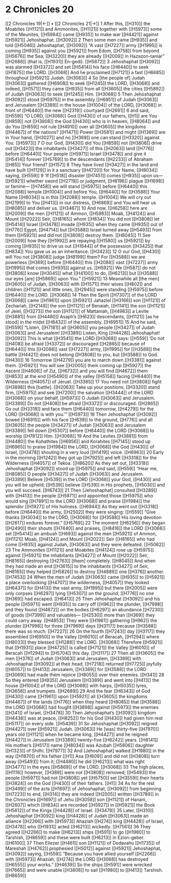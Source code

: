 # 2 Chronicles 20
[[2 Chronicles 19|←]] • [[2 Chronicles 21|→]]
1 After this, [[H310]] the Moabites [[H1121]] and Ammonites, [[H1121]] together with [[H5973]] some of the Meunites, [[H5984]] came [[H935]] to make war [[H4421]] against [[H5921]] Jehoshaphat. [[H3092]] 
2 Then some men came [[H935]] and told [[H5046]] Jehoshaphat, [[H3092]] “A vast [[H7227]] army [[H1995]] is coming [[H935]] against you [[H5921]] from Edom, [[H758]] from beyond [[H5676]] the Sea; [[H3220]] they are already [[H2009]] in Hazazon-tamar” [[H2688]] (that is, [[H1931]] En-gedi). [[H5872]] 
3 Jehoshaphat [[H3092]] was alarmed [[H3372]] and set [[H5414]] his face [[H6440]] to seek [[H1875]] the LORD. [[H3068]] And he proclaimed [[H7121]] a fast [[H6685]] throughout [[H5921]] Judah. [[H3063]] 
4 So [the people of] Judah [[H3063]] gathered [[H6908]] to seek [[H1245]] the LORD, [[H3068]] and indeed, [[H1571]] they came [[H935]] from all [[H3605]] the cities [[H5892]] of Judah [[H3063]] to seek [[H1245]] Him. [[H3068]] 
5 Then Jehoshaphat [[H3092]] stood [[H5975]] in the assembly [[H6951]] of Judah [[H3063]] and Jerusalem [[H3389]] in the house [[H1004]] of the LORD, [[H3068]] in front of [[H6440]] the new [[H2319]] courtyard [[H2691]] 
6 and said, [[H559]] “O LORD, [[H3068]] God [[H430]] of our fathers, [[H1]] are You [[H859]] not [[H3808]] the God [[H430]] who is in heaven, [[H8064]] and do You [[H859]] not rule [[H4910]] over all [[H3605]] the kingdoms [[H4467]] of the nations? [[H1471]] Power [[H3581]] and might [[H1369]] are in Your hand, [[H3027]] and no [[H369]] one can stand [[H3320]] against You. [[H5973]] 
7 O our God, [[H430]] did You [[H859]] not [[H3808]] drive out [[H3423]] the inhabitants [[H3427]] of this [[H2063]] land [[H776]] before [[H6440]] Your people [[H5971]] Israel [[H3478]] and give it [[H5414]] forever [[H5769]] to the descendants [[H2233]] of Abraham [[H85]] Your friend? [[H157]] 
8 They have lived [[H3427]] in the land  and have built [[H1129]] in it  a sanctuary [[H4720]] for Your Name, [[H8034]] saying, [[H559]] 
9 ‘If [[H518]] disaster [[H7451]] comes [[H935]] upon us— [[H5921]] whether sword [[H2719]] or judgment, [[H8196]] plague [[H1698]] or famine— [[H7458]] we will stand [[H5975]] before [[H6440]] this [[H2088]] temple [[H1004]] and before You, [[H6440]] for [[H3588]] Your Name [[H8034]] is in this [[H2088]] temple. [[H1004]] We will cry out [[H2199]] to You [[H413]] in our distress, [[H6869]] and You will hear us [[H8085]] and deliver us. [[H3467]] 
10 And now, [[H6258]] here are [[H2009]] the men [[H1121]] of Ammon, [[H5983]] Moab, [[H4124]] and Mount [[H2022]] Seir, [[H8165]] whom [[H834]] You did not [[H3808]] let [[H5414]] Israel [[H3478]] invade [[H935]] when they came [[H935]] out of [[H776]] Egypt; [[H4714]] but [[H3588]] Israel turned away [[H5493]] from them [[H5921]] and did not [[H3808]] destroy them. [[H8045]] 
11 See [[H2009]] how they [[H1992]] are repaying [[H1580]] us [[H5921]] by coming [[H935]] to drive us out [[H1644]] of the possession [[H3425]] that [[H834]] You gave us as an inheritance. [[H3423]] 
12 O our God, [[H430]] will You not [[H3808]] judge [[H8199]] them?  For [[H3588]] we are powerless [[H369]] before [[H6440]] this [[H2088]] vast [[H7227]] army [[H1995]] that comes [[H935]] against us. [[H5921]] We [[H587]] do not [[H3808]] know [[H3045]] what [[H4100]] to do, [[H6213]] but [[H3588]] our eyes [are] [[H5869]] upon You.” [[H5921]] 
13 Meanwhile all [the men] [[H3605]] of Judah, [[H3063]] with [[H1571]] their wives [[H802]] and children [[H1121]] and little ones, [[H2945]] were standing [[H5975]] before [[H6440]] the LORD. [[H3068]] 
14 Then the Spirit [[H7307]] of the LORD [[H3068]] came [[H1961]] upon [[H5921]] Jahaziel [[H3166]] son [[H1121]] of Zechariah, [[H2148]] the son [[H1121]] of Benaiah, [[H1141]] the son [[H1121]] of Jeiel, [[H3273]] the son [[H1121]] of Mattaniah, [[H4983]] a Levite [[H3881]] from [[H4480]] Asaph’s [[H623]] descendants, [[H1121]] [as he stood] in the midst [[H8432]] of the assembly. [[H6951]] 
15 And he said, [[H559]] “Listen, [[H7181]] all [[H3605]] you people [[H3427]] of Judah [[H3063]] and Jerusalem! [[H3389]] Listen, King [[H4428]] Jehoshaphat! [[H3092]] This is what [[H3541]] the LORD [[H3068]] says: [[H559]] ‘Do not [[H408]] be afraid [[H3372]] or discouraged [[H2865]] because of [[H6440]] this [[H2088]] vast [[H7227]] army, [[H1995]] for [[H3588]] the battle [[H4421]] does not belong [[H3808]] to you,  but [[H3588]] to God. [[H430]] 
16 Tomorrow [[H4279]] you are to march down [[H3381]] against them. [[H5921]] You will see [[H2005]] them coming up [[H5927]] the Ascent [[H4608]] of Ziz, [[H6732]] and you will find [[H4672]] them [[H853]] at the end [[H5490]] of the valley [[H5158]] facing [[H6440]] the Wilderness [[H4057]] of Jeruel. [[H3385]] 
17 You need not [[H3808]] fight [[H3898]] this [battle]. [[H2063]] Take up your positions, [[H3320]] stand firm, [[H5975]] and see [[H7200]] the salvation [[H3444]] of the LORD [[H3068]] on your behalf, [[H5973]] O Judah [[H3063]] and Jerusalem. [[H3389]] Do not [[H408]] be afraid [[H3372]] or discouraged. [[H2865]] Go out [[H3318]] and face them [[H6440]] tomorrow, [[H4279]] for the LORD [[H3068]] is with you.’” [[H5973]] 
18 Then Jehoshaphat [[H3092]] bowed [[H6915]] with his face [[H639]] to the ground, [[H776]] and all [[H3605]] the people [[H3427]] of Judah [[H3063]] and Jerusalem [[H3389]] fell down [[H5307]] before [[H6440]] the LORD [[H3068]] to worship [[H7812]] Him. [[H3068]] 
19 And the Levites [[H3881]] from [[H4480]] the Kohathites [[H6956]] and Korahites [[H7145]] stood up [[H6965]] to praise [[H1984]] the LORD, [[H3068]] the God [[H430]] of Israel, [[H3478]] shouting in a very loud [[H1419]] voice. [[H6963]] 
20 Early in the morning [[H1242]] they got up [[H7925]] and left [[H3318]] for the Wilderness [[H4057]] of Tekoa. [[H8620]] As they set out, [[H3318]] Jehoshaphat [[H3092]] stood up [[H5975]] and said, [[H559]] “Hear me, [[H8085]] O people [[H3427]] of Judah [[H3063]] and Jerusalem. [[H3389]] Believe [[H539]] in the LORD [[H3068]] your God, [[H430]] and you will be upheld; [[H539]] believe [[H539]] in His prophets, [[H5030]] and you will succeed. [[H6743]] 
21 Then [Jehoshaphat] consulted [[H3289]] with [[H413]] the people [[H5971]] and appointed those [[H5975]] who would sing [[H7891]] to the LORD [[H3068]] and praise [[H1984]] the splendor [[H1927]] of His holiness. [[H6944]] As they went out [[H3318]] before [[H6440]] the army, [[H2502]] they were singing: [[H559]] “Give thanks [[H3034]] to the LORD, [[H3068]] for [[H3588]] His loving devotion [[H2617]] endures forever.” [[H5769]] 
22 The moment [[H6256]] they began [[H2490]] their shouts [[H7440]] and praises, [[H8416]] the LORD [[H3068]] set [[H5414]] an ambush [[H693]] against the men [[H5921]] of Ammon, [[H1121]] Moab, [[H4124]] and Mount [[H2022]] Seir [[H8165]] who had come [[H935]] against Judah, [[H3063]] and they were defeated. [[H5062]] 
23 The Ammonites [[H1121]] and Moabites [[H4124]] rose up [[H5975]] against [[H5921]] the inhabitants [[H3427]] of Mount [[H2022]] Seir, [[H8165]] destroying [[H2763]] [them] completely. [[H8045]] And when they had made an end [[H3615]] to the inhabitants [[H3427]] of Seir, [[H8165]] they helped [[H5826]] to destroy [[H4889]] one [[H376]] another. [[H7453]] 
24 When the men of Judah [[H3063]] came [[H935]] to [[H5921]] a place overlooking [[H4707]] the wilderness, [[H4057]] they looked [[H6437]] for [[H413]] the vast army, [[H1995]] but there [[H2005]] were only corpses [[H6297]] lying [[H5307]] on the ground; [[H776]] no one [[H369]] had escaped. [[H6413]] 
25 Then Jehoshaphat [[H3092]] and his people [[H5971]] went [[H935]] to carry off [[H962]] the plunder, [[H7998]] and they found [[H4672]] on the bodies [[H6297]] an abundance [[H7230]] of goods [[H7399]] and valuables— [[H2530]] more than [[H369]] they could carry away. [[H4853]] They were [[H1961]] gathering [[H962]] the plunder [[H7998]] for three [[H7969]] days [[H3117]] because [[H3588]] there was so much. [[H7227]] 
26 On the fourth [[H7243]] day [[H3117]] they assembled [[H6950]] in the Valley [[H6010]] of Beracah, [[H1294]] where [[H8033]] they blessed [[H1288]] the LORD. [[H3068]] Therefore [[H5921]] that [[H1931]] place [[H4725]] is called [[H7121]] the Valley [[H6010]] of Beracah [[H1294]] to [[H5704]] this day. [[H3117]] 
27 Then all [[H3605]] the men [[H376]] of Judah [[H3063]] and Jerusalem, [[H3389]] with Jehoshaphat [[H3092]] at their head, [[H7218]] returned [[H7725]] joyfully [[H8057]] to [[H413]] Jerusalem, [[H3389]] for [[H3588]] the LORD [[H3069]] had made them rejoice [[H8055]] over their enemies. [[H341]] 
28 So they entered [[H935]] Jerusalem [[H3389]] and went into [[H413]] the house [[H1004]] of the LORD [[H3068]] with harps, [[H5035]] lyres, [[H3658]] and trumpets. [[H2689]] 
29 And the fear [[H6343]] of God [[H430]] came [[H1961]] upon [[H5921]] all [[H3605]] the kingdoms [[H4467]] of the lands [[H776]] when they heard [[H8085]] that [[H3588]] the LORD [[H3068]] had fought [[H3898]] against [[H5973]] the enemies [[H341]] of Israel. [[H3478]] 
30 Then Jehoshaphat’s [[H3092]] kingdom [[H4438]] was at peace, [[H8252]] for his God [[H430]] had given him rest [[H5117]] on every side. [[H5439]] 
31 So Jehoshaphat [[H3092]] reigned [[H4427]] over [[H5921]] Judah. [[H3063]] He [was] thirty-five [[H7970]] years old [[H1121]] when he became king, [[H4427]] and he reigned [[H4427]] in Jerusalem [[H3389]] twenty-five [[H6242]] years. [[H8141]] His mother’s [[H517]] name [[H8034]] was Azubah [[H5806]] daughter [[H1323]] of Shilhi. [[H7977]] 
32 And [Jehoshaphat] walked [[H1980]] in the way [[H1870]] of his father [[H1]] Asa [[H609]] and did not [[H3808]] turn away [[H5493]] from it; [[H4480]] he did [[H6213]] what was right [[H3477]] in the eyes [[H5869]] of the LORD. [[H3068]] 
33 The high places, [[H1116]] however, [[H389]] were not [[H3808]] removed; [[H5493]] the people [[H5971]] had not [[H3808]] yet [[H5750]] set [[H3559]] their hearts [[H3824]] on the God [[H430]] of their fathers. [[H1]] 
34 As for the rest [[H3499]] of the acts [[H1697]] of Jehoshaphat, [[H3092]] from beginning [[H7223]] to end, [[H314]] they are indeed [[H2005]] written [[H3789]] in the Chronicles [[H1697]] of Jehu [[H3058]] son [[H1121]] of Hanani, [[H2607]] which [[H834]] are recorded [[H5927]] in [[H5921]] the Book [[H5612]] of the Kings [[H4428]] of Israel. [[H3478]] 
35 Later, [[H310]] Jehoshaphat [[H3092]] king [[H4428]] of Judah [[H3063]] made an alliance [[H2266]] with [[H5973]] Ahaziah [[H274]] king [[H4428]] of Israel, [[H3478]] who [[H1931]] acted [[H6213]] wickedly. [[H7561]] 
36 They agreed [[H2266]] to make [[H6213]] ships [[H591]] to go [[H1980]] to Tarshish, [[H8659]] and these were built [[H6213]] in Ezion-geber. [[H6100]] 
37 Then Eliezer [[H461]] son [[H1121]] of Dodavahu [[H1735]] of Mareshah [[H4762]] prophesied [[H5012]] against [[H5921]] Jehoshaphat, [[H3092]] saying, [[H559]] “Because you have allied yourself [[H2266]] with [[H5973]] Ahaziah, [[H274]] the LORD [[H3068]] has destroyed [[H6555]] your works.” [[H4639]] So the ships [[H591]] were wrecked [[H7665]] and were unable [[H3808]] to sail [[H1980]] to [[H413]] Tarshish. [[H8659]] 
